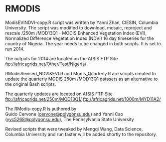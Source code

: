 # RMODIS
ModisEVINDVI-copy.R script was written by Yanni Zhan, CIESIN, Columbia University. The script was modified to download, mosaic, reproject and rescale /250m /MOD13Q1 - MODIS Enhanced Vegetation Index (EVI), Normalized Difference Vegetation Index (NDVI) 16 day timeseries for the country of Nigeria. The year needs to be changed in both scripts. It is set to run 2014. 

The outputs for 2014 are located on the AfSIS FTP Site 
ftp://africagrids.net/Other/Test/Nigeria/

RModisRevised_NDVI&EVI.R and Modis_Quarterly.R are scripts created to update the quarterly MODIS 250m /MOD13Q1 datasets as an alternative to the original Bash scripts. 

The quarterly updates are located on AfSIS FTP Site
ftp://africagrids.net/250m/MOD13Q1/
ftp://africagrids.net/1000m/MYD11A2/

The RModis-copy.R is authored by  
 Guido Cervone (cervone@polygonsu.edu) and Yanni Cao (yvc5268@polygonsu.edu), The Pennsylvania State University

Revised scripts that were tweaked by Mengqi Wang, Data Science, Columbia University and run faster will be added shortly to the repository.
